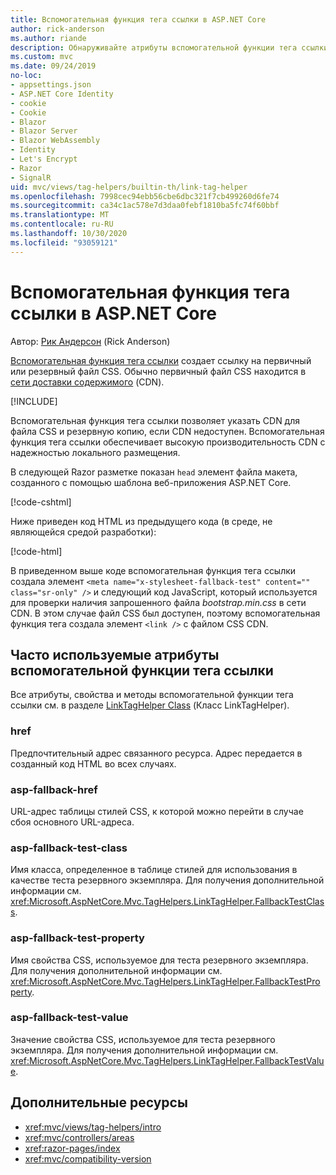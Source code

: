 ```yaml
---
title: Вспомогательная функция тега ссылки в ASP.NET Core
author: rick-anderson
ms.author: riande
description: Обнаруживайте атрибуты вспомогательной функции тега ссылки ASP.NET Core и роль, которую играет каждый атрибут в расширении поведения тега ссылки HTML.
ms.custom: mvc
ms.date: 09/24/2019
no-loc:
- appsettings.json
- ASP.NET Core Identity
- cookie
- Cookie
- Blazor
- Blazor Server
- Blazor WebAssembly
- Identity
- Let's Encrypt
- Razor
- SignalR
uid: mvc/views/tag-helpers/builtin-th/link-tag-helper
ms.openlocfilehash: 7998cec94ebb56cbe6dbc321f7cb499260d6fe74
ms.sourcegitcommit: ca34c1ac578e7d3daa0febf1810ba5fc74f60bbf
ms.translationtype: MT
ms.contentlocale: ru-RU
ms.lasthandoff: 10/30/2020
ms.locfileid: "93059121"
---
```

# <a name="link-tag-helper-in-aspnet-core"></a>Вспомогательная функция тега ссылки в ASP.NET Core

Автор: [Рик Андерсон](https://twitter.com/RickAndMSFT) (Rick Anderson)

[Вспомогательная функция тега ссылки](xref:Microsoft.AspNetCore.Mvc.TagHelpers.LinkTagHelper) создает ссылку на первичный или резервный файл CSS. Обычно первичный файл CSS находится в [сети доставки содержимого](/office365/enterprise/content-delivery-networks#what-exactly-is-a-cdn) (CDN).

[!INCLUDE[](~/includes/cdn.md)]

Вспомогательная функция тега ссылки позволяет указать CDN для файла CSS и резервную копию, если CDN недоступен. Вспомогательная функция тега ссылки обеспечивает высокую производительность CDN с надежностью локального размещения.

В следующей Razor разметке показан `head` элемент файла макета, созданного с помощью шаблона веб-приложения ASP.NET Core.

[!code-cshtml[](link-tag-helper/sample/_Layout.cshtml?name=snippet)]

Ниже приведен код HTML из предыдущего кода (в среде, не являющейся средой разработки):

[!code-html[](link-tag-helper/sample/HtmlPage1.html)]

В приведенном выше коде вспомогательная функция тега ссылки создала элемент `<meta name="x-stylesheet-fallback-test" content="" class="sr-only" />` и следующий код JavaScript, который используется для проверки наличия запрошенного файла *bootstrap.min.css* в сети CDN. В этом случае файл CSS был доступен, поэтому вспомогательная функция тега создала элемент `<link />` с файлом CSS CDN.

## <a name="commonly-used-link-tag-helper-attributes"></a>Часто используемые атрибуты вспомогательной функции тега ссылки

Все атрибуты, свойства и методы вспомогательной функции тега ссылки см. в разделе [LinkTagHelper Class](xref:Microsoft.AspNetCore.Mvc.TagHelpers.LinkTagHelper) (Класс LinkTagHelper).

### <a name="href"></a>href

Предпочтительный адрес связанного ресурса. Адрес передается в созданный код HTML во всех случаях.

### <a name="asp-fallback-href"></a>asp-fallback-href

URL-адрес таблицы стилей CSS, к которой можно перейти в случае сбоя основного URL-адреса.

### <a name="asp-fallback-test-class"></a>asp-fallback-test-class

Имя класса, определенное в таблице стилей для использования в качестве теста резервного экземпляра. Для получения дополнительной информации см. <xref:Microsoft.AspNetCore.Mvc.TagHelpers.LinkTagHelper.FallbackTestClass>.

### <a name="asp-fallback-test-property"></a>asp-fallback-test-property

Имя свойства CSS, используемое для теста резервного экземпляра. Для получения дополнительной информации см. <xref:Microsoft.AspNetCore.Mvc.TagHelpers.LinkTagHelper.FallbackTestProperty>.

### <a name="asp-fallback-test-value"></a>asp-fallback-test-value

Значение свойства CSS, используемое для теста резервного экземпляра. Для получения дополнительной информации см. <xref:Microsoft.AspNetCore.Mvc.TagHelpers.LinkTagHelper.FallbackTestValue>.

## <a name="additional-resources"></a>Дополнительные ресурсы

* <xref:mvc/views/tag-helpers/intro>
* <xref:mvc/controllers/areas>
* <xref:razor-pages/index>
* <xref:mvc/compatibility-version>

